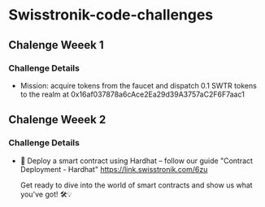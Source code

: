 # Swisstronik-code-challenges

## Chalenge Weeek 1

### Challenge Details

- Mission: acquire tokens from the faucet and dispatch 0.1 SWTR tokens to the realm at 0x16af037878a6cAce2Ea29d39A3757aC2F6F7aac1


## Chalenge Weeek 2

### Challenge Details

- 📝 Deploy a smart contract using Hardhat – follow our guide "Contract Deployment - Hardhat" 
https://link.swisstronik.com/6zu

  Get ready to dive into the world of smart contracts and show us what you've got! 🛠️💡
